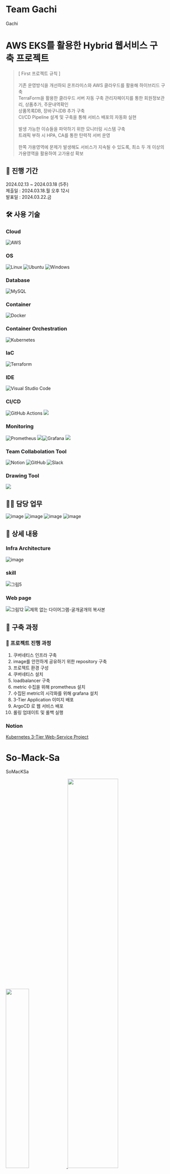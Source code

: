 # Team Gachi
Gachi


# AWS EKS를 활용한 Hybrid 웹서비스 구축 프로젝트


> [ First 프로젝트 규칙 ] \
\
기존 운영방식을 개선하되 온프라미스와 AWS 클라우드를 활용해 하이브리드 구축\
TerraForm을 활용한 클라우드 서버 자동 구축
관리자페이지를 통한 회원정보관리, 상품추가, 주문내역확인 \
상품목록DB, 장바구니DB 추가 구축 \
CI/CD Pipeline 설계 및 구축을 통해 서비스 배포의 자동화 실현 \
\
발생 가능한 이슈들을 파악하기 위한 모니터링 시스템 구축
\
트래픽 부하 시 HPA, CA를 통한 탄력적 서버 운영 \
\
한쪽 가용영역에 문제가 발생해도 서비스가 지속될 수 있도록, 최소 두 개 이상의 가용영역을 활용하여 고가용성 확보


## 📆 진행 기간 
2024.02.13 ~ 2024.03.18 (5주) \
제출일 : 2024.03.18.월 오후 12시 \
발표일 : 2024.03.22.금 
 
 
## 🛠 사용 기술

### Cloud
![AWS](https://img.shields.io/badge/AWS-%23FF9900.svg?style=for-the-badge&logo=amazon-aws&logoColor=white)

### OS 
![Linux](https://img.shields.io/badge/Linux-FCC624?style=for-the-badge&logo=linux&logoColor=black) ![Ubuntu](https://img.shields.io/badge/Ubuntu-FF9E0F?style=for-the-badge&logo=ubuntu&logoColor=white) ![Windows](https://img.shields.io/badge/Windows-0078D6?style=for-the-badge&logo=windows&logoColor=white)

### Database 
![MySQL](https://img.shields.io/badge/mysql-4479A1.svg?style=for-the-badge&logo=mysql&logoColor=white)

### Container 
![Docker](https://img.shields.io/badge/docker-%230db7ed.svg?style=for-the-badge&logo=docker&logoColor=white) 

### Container Orchestration
![Kubernetes](https://img.shields.io/badge/kubernetes-%23326ce5.svg?style=for-the-badge&logo=kubernetes&logoColor=white)

### IaC
![Terraform](https://img.shields.io/badge/terraform-%235835CC.svg?style=for-the-badge&logo=terraform&logoColor=white)

### IDE
![Visual Studio Code](https://img.shields.io/badge/Visual%20Studio%20Code-0078d7.svg?style=for-the-badge&logo=visual-studio-code&logoColor=white)

### CI/CD
![GitHub Actions](https://img.shields.io/badge/github%20actions-%232671E5.svg?style=for-the-badge&logo=githubactions&logoColor=white) <img src="https://img.shields.io/badge/Argo-FF9E0F?style=for-the-badge&logo=Argo&logoColor=white">

### Monitoring
![Prometheus](https://img.shields.io/badge/Prometheus-E6522C?style=for-the-badge&logo=Prometheus&logoColor=white) <img src="https://img.shields.io/badge/Loki-003366?style=for-the-badge&logo=Loki&logoColor=white">![Grafana](https://img.shields.io/badge/grafana-%23F46800.svg?style=for-the-badge&logo=grafana&logoColor=white) <img src="https://img.shields.io/badge/Whatap-A61200?style=for-the-badge&logo=Whatap&logoColor=white">

### Team Collabolation Tool
![Notion](https://img.shields.io/badge/Notion-%23000000.svg?style=for-the-badge&logo=notion&logoColor=white) ![GitHub](https://img.shields.io/badge/github-%23121011.svg?style=for-the-badge&logo=github&logoColor=white) ![Slack](https://img.shields.io/badge/Slack-4A154B?style=for-the-badge&logo=slack&logoColor=white)

### Drawing Tool
<img src="https://img.shields.io/badge/Drawio-FF9E0F?style=for-the-badge&logo=Drawio&logoColor=white">


## 💁‍♂️ 담당 업무
![image](https://github.com/angelhaon/Gachi-Project/assets/152121037/a5cf7414-b688-46d1-980b-b38df2191986) ![image](https://github.com/angelhaon/Gachi-Project/assets/152121037/076975ad-de95-430a-8e37-17789a74be90) ![image](https://github.com/angelhaon/Gachi-Project/assets/152121037/f4fe6857-3b3c-4ce8-8639-3db2ee775c03)
![image](https://github.com/angelhaon/Gachi-Project/assets/152121037/e1e3d43d-dbad-4240-a056-e58edcc7183a)


## 📖 상세 내용
### Infra Architecture
![image](https://github.com/angelhaon/Gachi-Project/assets/152121037/e0e52b58-0a8d-4c7c-8eca-e9cec5b75abf)
### skill
![그림5](https://github.com/JJungeee/So-Mack-Sa/assets/142209884/6624b90d-a35c-4240-aae7-401f666d9ecf)
### Web page
![그림12](https://github.com/JJungeee/So-Mack-Sa/assets/142209884/7412332e-1410-4567-a589-d1ddd2246118)
![제목 없는 다이어그램-굴개굴개의 복사본](https://github.com/JJungeee/So-Mack-Sa/assets/142209884/ed1331cd-ddc3-40f4-9554-3a646bab18ef)




## 🔗 구축 과정
### 🔶 프로젝트 진행 과정
1. 쿠버네티스 인프라 구축
2. image를 안전하게 공유하기 위한 repository 구축
3. 프로젝트 환경 구성
4. 쿠버네티스 설치
5. loadbalancer 구축
6. metric 수집을 위해 prometheus 설치
7. 수집된 metric의 시각화를 위해 grafana 설치
8. 3-Tier Application 이미지 배포
9. ArgoCD 로 웹 서비스 배포
10. 롤링 업데이트 및 롤백 실행


### Notion
 [Kubernetes 3-Tier Web-Service Project](https://www.notion.so/Kubernetes-3-Tier-Web-Service-Project-36422789fa5d469fa8a3f0809b8f17f2?pvs=4)







# So-Mack-Sa
SoMacKSa

 <a href="https://github.com/JJungeee/So-Mack-Sa/github-readme-stats">
    <img src="https://github-readme-stats.vercel.app/api/top-langs/?username=JJungeee&layout=donut&show_icons=true&theme=material-palenight&hide_border=true&bg_color=20232a&icon_color=58A6FF&text_color=fff&title_color=58A6FF&count_private=true&exclude_repo=Face-Transfer-Application" width=38% />
</a>    
<a href="https://github.com/JJungeee/So-Mack-Sa/github-readme-stats">
  <img src="https://github-readme-stats.vercel.app/api?username=JJungeee&show_icons=true&theme=material-palenight&hide_border=true&bg_color=20232a&icon_color=58A6FF&text_color=fff&title_color=58A6FF&count_private=true" width=56% />
</a>
<a href="https://github.com/JJungeee/So-Mack-Sa/github-readme-activity-graph">
    <img src="https://github-readme-activity-graph.vercel.app/graph?username=JJungeee&theme=react-dark&bg_color=20232a&hide_border=true&line=58A6FF&color=58A6FF" width=94%/>
</a>
